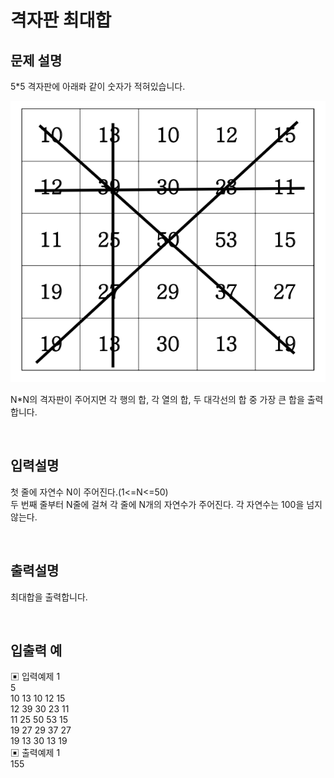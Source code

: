 # 격자판 최대합

## 문제 설명
5*5 격자판에 아래롸 같이 숫자가 적혀있습니다. <br>

![](img.png)

N*N의 격자판이 주어지면 각 행의 합, 각 열의 합, 두 대각선의 합 중 가장 큰 합을 출력합니다. <br>

<br>

## 입력설명
첫 줄에 자연수 N이 주어진다.(1<=N<=50) <br> 
두 번째 줄부터 N줄에 걸쳐 각 줄에 N개의 자연수가 주어진다. 각 자연수는 100을 넘지 않는다.

<br>

## 출력설명 
최대합을 출력합니다. 

<br>

## 입출력 예
▣ 입력예제 1 <br>
5 <br>
10 13 10 12 15 <br>
12 39 30 23 11 <br>
11 25 50 53 15 <br>
19 27 29 37 27 <br>
19 13 30 13 19 <br>
▣ 출력예제 1 <br>
155 <br>